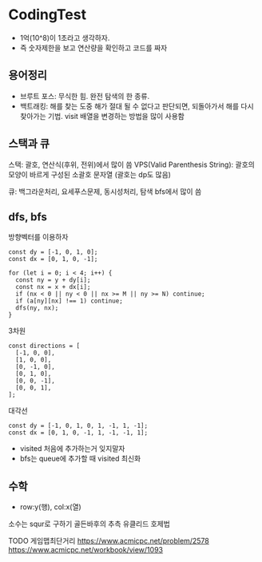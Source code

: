 # CodingTest

- 1억(10^8)이 1초라고 생각하자.
- 즉 숫자제한을 보고 연산량을 확인하고 코드를 짜자

## 용어정리

- 브루트 포스: 무식한 힘. 완전 탐색의 한 종류.
- 백트래킹: 해를 찾는 도중 해가 절대 될 수 없다고 판단되면, 되돌아가서 해를 다시 찾아가는 기법. visit 배열을 변경하는 방법을 많이 사용함

## 스택과 큐

스택: 괄호, 연산식(후위, 전위)에서 많이 씀
VPS(Valid Parenthesis String): 괄호의 모양이 바르게 구성된 소괄호 문자열
(괄호는 dp도 많음)

큐: 백그라운처리, 요세푸스문제, 동시성처리, 탐색 bfs에서 많이 씀

## dfs, bfs

방향벡터를 이용하자

```
const dy = [-1, 0, 1, 0];
const dx = [0, 1, 0, -1];

for (let i = 0; i < 4; i++) {
  const ny = y + dy[i];
  const nx = x + dx[i];
  if (nx < 0 || ny < 0 || nx >= M || ny >= N) continue;
  if (a[ny][nx] !== 1) continue;
  dfs(ny, nx);
}
```

3차원

```
const directions = [
  [-1, 0, 0],
  [1, 0, 0],
  [0, -1, 0],
  [0, 1, 0],
  [0, 0, -1],
  [0, 0, 1],
];
```

대각선

```
const dy = [-1, 0, 1, 0, 1, -1, 1, -1];
const dx = [0, 1, 0, -1, 1, -1, -1, 1];
```

- visited 처음에 추가하는거 잊지말자
- bfs는 queue에 추가할 때 visited 최신화

## 수학

- row:y(행), col:x(열)

소수는 squr로 구하기
골든바후의 추측
유클리드 호제법

TODO
게임맵최단거리
https://www.acmicpc.net/problem/2578
https://www.acmicpc.net/workbook/view/1093
